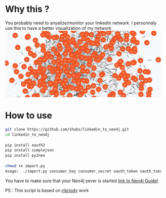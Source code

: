 # Why this ?

You probably need to anyalize/monitor your linkedin network. I personnaly use this to have a better visualization of my network
![graph](/images/graph.png)


# How to use

```bash
git clone https://github.com/shubs/linkedin_to_neo4j.git
cd linkedin_to_neo4j

pip install oauth2
pip install simplejson
pip install py2neo

chmod +x import.py
Usage:	./import.py consumer_key consumer_secret oauth_token oauth_token_secret
```

You have to make sure that your Neo4j sever is started
[link to Neo4j Guide!](http://neo4j.com/developer/get-started/)


PS : This script is based on [rjbriody](https://github.com/rjbriody/linkedin-neo4j) work